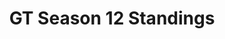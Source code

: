 ---
layout: seasons_archive
slug: s12
title: GT Season 12 Standings
description: GT Season 12 Standings
permalink: '/:categories/:title'
category: gt
menu_title: GT Standings
menu_icon: /assets/site-img/gt.png
menu_hide: true
tiers:
    - { name: 'GT T1' }
---